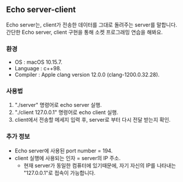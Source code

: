 ## Echo server-client
Echo server는, client가 전송한 데이터를 그대로 돌려주는 server를 말합니다.  
간단한 Echo server, client 구현을 통해 소켓 프로그래밍 연습을 해봐요.

### 환경
- OS : macOS 10.15.7.
- Language : c++98.
- Compiler : Apple clang version 12.0.0 (clang-1200.0.32.28).

### 사용법
1. "./server" 명령어로 echo server 실행.
2. "./client 127.0.0.1" 명령어로 echo client 실행.
3. client에서 전송할 메세지 입력 후, server로 부터 다시 전달 받는지 확인.

### 추가 정보
- Echo server에 사용된 port number = 194.
- client 실행에 사용되는 인자 = server의 IP 주소.
  - 현재 server가 동일한 컴퓨터에 있기때문에, 자기 자신의 IP를 나타내는 "127.0.0.1"로 접속이 가능합니다.
